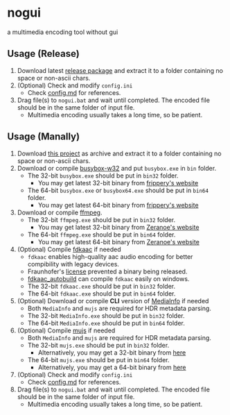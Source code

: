 # nogui
a multimedia encoding tool without gui

## Usage (Release)
1. Download latest [release package](https://github.com/myfreeer/nogui/releases/latest) and extract it to a folder containing no space or non-ascii chars.
2. (Optional) Check and modify `config.ini`
    * Check [config.md](config.md) for references.
3. Drag file(s) to `nogui.bat` and wait until completed. The encoded file should be in the same folder of input file.
    * Multimedia encoding usually takes a long time, so be patient.
    
## Usage (Manally)
1. Download [this project](https://github.com/myfreeer/nogui/archive/master.zip) as archive and extract it to a folder containing no space or non-ascii chars.
2. Download or compile [busybox-w32](https://frippery.org/busybox/) and put `busybox.exe` in `bin` folder.
    * The 32-bit `busybox.exe` should be put in `bin32` folder.
        * You may get latest 32-bit binary from [frippery's website](https://frippery.org/files/busybox/busybox.exe)
    * The 64-bit `busybox.exe` or `busybox64.exe` should be put in `bin64` folder.
        * You may get latest 64-bit binary from [frippery's website](https://frippery.org/files/busybox/busybox64.exe)
3. Download or compile [ffmpeg](https://ffmpeg.org/).
    * The 32-bit `ffmpeg.exe` should be put in `bin32` folder.
        * You may get latest 32-bit binary from [Zeranoe's website](https://ffmpeg.zeranoe.com/builds/win32/static/ffmpeg-latest-win32-static.zip)
    * The 64-bit `ffmpeg.exe` should be put in `bin64` folder.
        * You may get latest 64-bit binary from [Zeranoe's website](https://ffmpeg.zeranoe.com/builds/win64/static/ffmpeg-latest-win64-static.zip)
4. (Optional) Compile [fdkaac](https://github.com/nu774/fdkaac) if needed
    * `fdkaac` enables high-quality aac audio encoding for better compibility with legacy devices.
    * Fraunhofer's [license](https://android.googlesource.com/platform/external/aac/+/master/NOTICE) prevented a binary being released.
    * [fdkaac_autobuild](https://github.com/nu774/fdkaac_autobuild) can compile `fdkaac` easily on windows.
    * The 32-bit `fdkaac.exe` should be put in `bin32` folder.
    * The 64-bit `fdkaac.exe` should be put in `bin64` folder.
5. (Optional) Download or compile **CLI** version of [MediaInfo](https://mediaarea.net/en/MediaInfo/Download/Windows) if needed
    * Both `MediaInfo` and `mujs` are required for HDR metadata parsing.
    * The 32-bit `MediaInfo.exe` should be put in `bin32` folder.
    * The 64-bit `MediaInfo.exe` should be put in `bin64` folder.
6. (Optional) Compile [mujs](https://artifex.com/mujs/) if needed
    * Both `MediaInfo` and `mujs` are required for HDR metadata parsing.
    * The 32-bit `mujs.exe` should be put in `bin32` folder.
        * Alternatively, you may get a 32-bit binary from [here](https://ci.appveyor.com/api/projects/myfreeer/mujs/artifacts/mujs_x86.7z)
    * The 64-bit `mujs.exe` should be put in `bin64` folder.
        * Alternatively, you may get a 64-bit binary from [here](https://ci.appveyor.com/api/projects/myfreeer/mujs/artifacts/mujs_x64.7z)
7. (Optional) Check and modify `config.ini`
    * Check [config.md](config.md) for references.
8. Drag file(s) to `nogui.bat` and wait until completed. The encoded file should be in the same folder of input file.
    * Multimedia encoding usually takes a long time, so be patient.
